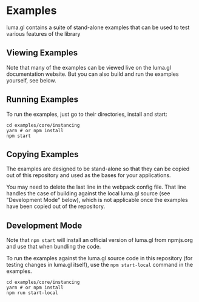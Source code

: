 # Examples

luma.gl contains a suite of stand-alone examples that can be used to test various features of the library

## Viewing Examples

Note that many of the examples can be viewed live on the luma.gl documentation website. But you can also build and run the examples yourself, see below.

## Running Examples

To run the examples, just go to their directories, install and start:

    cd examples/core/instancing
    yarn # or npm install
    npm start

## Copying Examples

The examples are designed to be stand-alone so that they can be copied out of this repository and used as the bases for your applications.

You may need to delete the last line in the webpack config file. That line handles the case of building against the local luma.gl source (see "Development Mode" below), which is not applicable once the examples have been copied out of the repository.

## Development Mode

Note that `npm start` will install an official version of luma.gl from npmjs.org and use that when bundling the code.

To run the examples against the luma.gl source code in this repository (for testing changes in luma.gl itself), use the `npm start-local` command in the examples.

    cd examples/core/instancing
    yarn # or npm install
    npm run start-local
